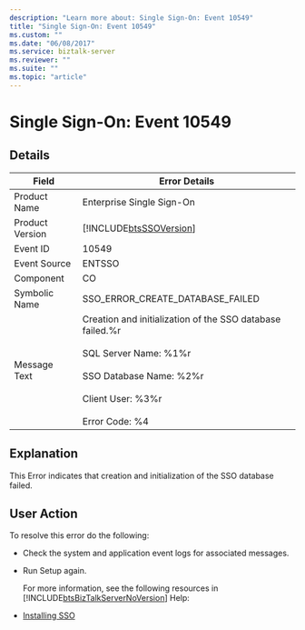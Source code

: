 ```yaml
---
description: "Learn more about: Single Sign-On: Event 10549"
title: "Single Sign-On: Event 10549"
ms.custom: ""
ms.date: "06/08/2017"
ms.service: biztalk-server
ms.reviewer: ""
ms.suite: ""
ms.topic: "article"
---
```

# Single Sign-On: Event 10549
## Details  

| Field | Error Details |
|-----------------|------------------------------------------------------------------------------------------------------------------------------------------------------------------------------------------|
|  Product Name   |                                                                                Enterprise Single Sign-On                                                                                 |
| Product Version |                                                                [!INCLUDE[btsSSOVersion](../includes/btsssoversion-md.md)]                                                                |
|    Event ID     |                                                                                          10549                                                                                           |
|  Event Source   |                                                                                          ENTSSO                                                                                          |
|    Component    |                                                                                            CO                                                                                            |
|  Symbolic Name  |                                                                             SSO_ERROR_CREATE_DATABASE_FAILED                                                                             |
|  Message Text   | Creation and initialization of the SSO database failed.%r<br /><br /> SQL Server Name: %1%r<br /><br /> SSO Database Name: %2%r<br /><br /> Client User: %3%r<br /><br /> Error Code: %4 |

## Explanation  
 This Error indicates that creation and initialization of the SSO database failed.  

## User Action  
 To resolve this error do the following:  

- Check the system and application event logs for associated messages.  

- Run Setup again.  

  For more information, see the following resources in [!INCLUDE[btsBizTalkServerNoVersion](../includes/btsbiztalkservernoversion-md.md)] Help:  

- [Installing SSO](../core/installing-sso.md)

